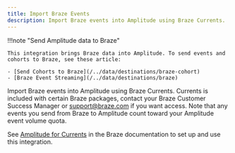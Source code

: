 ```yaml
---
title: Import Braze Events
description: Import Braze events into Amplitude using Braze Currents.
---
```


!!!note "Send Amplitude data to Braze"

    This integration brings Braze data into Amplitude. To send events and cohorts to Braze, see these article: 

    - [Send Cohorts to Braze](/../data/destinations/braze-cohort)
    - [Braze Event Streaming](/../data/destinations/braze) 

Import Braze events into Amplitude using Braze Currents. Currents is included with certain Braze packages, contact your Braze Customer Success Manager or support@braze.com if you want access. Note that any events you send from Braze to Amplitude count toward your Amplitude event volume quota.

See [Amplitude for Currents](https://www.braze.com/docs/partners/data_and_infrastructure_agility/analytics/amplitude/amplitude_for_currents/) in the Braze documentation to set up and use this integration.

